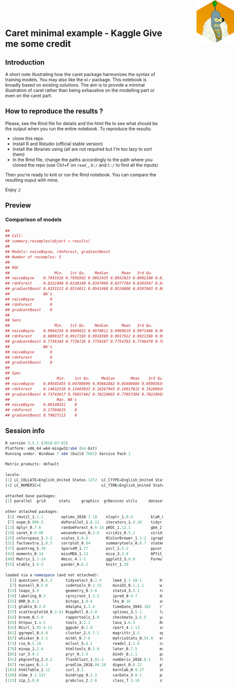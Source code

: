 <img src="sample_pic/bender_hex_mini.png" style="position:absolute;top:0px;right:0px;" width="120px" align="right" />

# Caret minimal example - Kaggle Give me some credit

## Introduction 

A short note illustrating how the caret package harmonizes the syntax of training models. You may also like the `mlr` package. This notebook is broadly based on existing solutions. The aim is to provide a minimal illustration of caret rather than being exhaustive on the modelling part or even on the caret part.

## How to reproduce the results ? 

Please, see the Rmd file for details and the html file to see what should be the output when you run the entire notebook. To reproduce the results:

 - clone this repo
 - Install R and Rstudio (official stable version)
 - Install the libraries using (all are not required but I'm too lazy to sort them)
 - In the Rmd file, change the paths accordingly to the path where you cloned the repo (use Ctrl+F on `read_`, `D:/` and `C:/` to find all the inputs)

Then you're ready to knit or run the Rmd notebook. You can compare the resulting ouput with mine.

Enjoy ;)


## Preview

### Comparison of models 

```r
## 
## Call:
## summary.resamples(object = results)
## 
## Models: naiveBayse, rdnForest, gradientBoost 
## Number of resamples: 5 
## 
## ROC 
##                    Min.   1st Qu.    Median      Mean   3rd Qu.      Max.
## naiveBayse    0.7943316 0.7956592 0.8052435 0.8032023 0.8092188 0.8115586
## rdnForest     0.8322498 0.8330160 0.8347096 0.8377784 0.8393567 0.8495599
## gradientBoost 0.8331513 0.8514011 0.8541468 0.8524808 0.8597603 0.8639444
##               NA's
## naiveBayse       0
## rdnForest        0
## gradientBoost    0
## 
## Sens 
##                    Min.   1st Qu.    Median      Mean   3rd Qu.      Max.
## naiveBayse    0.9964258 0.9969022 0.9970811 0.9969619 0.9971406 0.9972598
## rdnForest     0.9899327 0.9917193 0.9918389 0.9917912 0.9921368 0.9933282
## gradientBoost 0.7736344 0.7738726 0.7739187 0.7754783 0.7746470 0.7813189
##               NA's
## naiveBayse       0
## rdnForest        0
## gradientBoost    0
## 
## Spec 
##                     Min.    1st Qu.     Median       Mean    3rd Qu.
## naiveBayse    0.04545455 0.04708699 0.05661882 0.05408404 0.05985634
## rdnForest     0.14832536 0.15403033 0.16267943 0.16017812 0.16280926
## gradientBoost 0.73743017 0.76057462 0.78229665 0.77057384 0.78229665
##                     Max. NA's
## naiveBayse    0.06140351    0
## rdnForest     0.17304625    0
## gradientBoost 0.79027113    0
```




## Session info

```r
R version 3.5.1 (2018-07-02)
Platform: x86_64-w64-mingw32/x64 (64-bit)
Running under: Windows 7 x64 (build 7601) Service Pack 1

Matrix products: default

locale:
[1] LC_COLLATE=English_United States.1252  LC_CTYPE=English_United States.1252    LC_MONETARY=English_United States.1252
[4] LC_NUMERIC=C                           LC_TIME=English_United States.1252    

attached base packages:
[1] parallel  grid      stats     graphics  grDevices utils     datasets  methods   base     

other attached packages:
 [1] rmutil_1.1.1        optimx_2018-7.10    nloptr_1.0.4        klaR_0.6-14         stringr_1.3.1       readr_1.1.1        
 [7] expm_0.999-3        doParallel_1.0.11   iterators_1.0.10    tidyr_0.8.1         reshape2_1.4.3      lubridate_1.7.4    
[13] dplyr_0.7.6         randomForest_4.6-14 pROC_1.12.1         gbm_2.1.4           FactoMineR_1.41     dendextend_1.8.0   
[19] caret_6.0-80        wesanderson_0.3.6   viridis_0.5.1       viridisLite_0.3.0   VIM_4.7.0           data.table_1.11.4  
[25] colorspace_1.3-2    scales_1.0.0        RColorBrewer_1.1-2  igraph_1.2.2        gridExtra_2.3       ggthemes_4.0.1     
[31] factoextra_1.0.5    corrplot_0.84       summarytools_0.8.7  statmod_1.4.30      Rmisc_1.5           plyr_1.8.4         
[37] quantreg_5.36       SparseM_1.77        pscl_1.5.2          ppcor_1.1           MASS_7.3-50         normtest_1.1       
[43] moments_0.14        missMDA_1.13        mice_3.3.0          GPfit_1.0-0         glmnet_2.0-16       foreach_1.4.4      
[49] Matrix_1.2-14       Hmisc_4.1-1         ggplot2_3.0.0       Formula_1.2-3       survival_2.42-3     lattice_0.20-35    
[55] xtable_1.8-3        pander_0.6.2        knitr_1.20         

loaded via a namespace (and not attached):
  [1] questionr_0.6.3      tidyselect_0.2.4     lme4_1.1-18-1        htmlwidgets_1.2      combinat_0.0-8       trimcluster_0.1-2.1 
  [7] munsell_0.5.0        codetools_0.2-15     miniUI_0.1.1.1       withr_2.1.2          highr_0.7            rstudioapi_0.7      
 [13] leaps_3.0            geometry_0.3-6       stats4_3.5.1         robustbase_0.93-2    vcd_1.4-4            dimRed_0.1.0        
 [19] labeling_0.3         rprojroot_1.3-2      ipred_0.9-7          diptest_0.75-7       R6_2.2.2             flexmix_2.3-14      
 [25] DRR_0.0.3            bitops_1.0-6         lhs_0.16             assertthat_0.2.0     promises_1.0.1       nnet_7.3-12         
 [31] gtable_0.2.0         ddalpha_1.3.4        timeDate_3043.102    rlang_0.2.2          MatrixModels_0.4-1   CVST_0.2-2          
 [37] scatterplot3d_0.3-41 RcppRoll_0.3.0       splines_3.5.1        lazyeval_0.2.1       ModelMetrics_1.2.0   acepack_1.4.1       
 [43] broom_0.5.0          rapportools_1.0      checkmate_1.8.5      yaml_2.2.0           abind_1.4-5          backports_1.1.2     
 [49] httpuv_1.4.5         tools_3.5.1          lava_1.6.3           Rcpp_0.12.18         base64enc_0.1-3      purrr_0.2.5         
 [55] RCurl_1.95-4.11      ggpubr_0.1.8         rpart_4.1-13         zoo_1.8-3            sfsmisc_1.1-2        haven_1.1.2         
 [61] ggrepel_0.8.0        cluster_2.0.7-1      magrittr_1.5         openxlsx_4.1.0       lmtest_0.9-36        mvtnorm_1.0-8       
 [67] whisker_0.3-2        mitml_0.3-6          matrixStats_0.54.0   evaluate_0.11        mime_0.5             hms_0.4.2           
 [73] rio_0.5.10           mclust_5.4.1         readxl_1.1.0         compiler_3.5.1       tibble_1.4.2         crayon_1.3.4        
 [79] minqa_1.2.4          htmltools_0.3.6      later_0.7.5          magic_1.5-9          fpc_2.1-11.1         boot_1.3-20         
 [85] car_3.0-2            pryr_0.1.4           bindr_0.1.1          pan_1.6              gower_0.1.2          forcats_0.3.0       
 [91] pkgconfig_2.0.2      flashClust_1.01-2    numDeriv_2016.8-1    foreign_0.8-70       laeken_0.4.6         sp_1.3-1            
 [97] recipes_0.1.3        prodlim_2018.04.18   digest_0.6.17        pls_2.7-0            rmarkdown_1.10       cellranger_1.1.0    
[103] htmlTable_1.12       curl_3.2             kernlab_0.9-27       shiny_1.1.0          modeltools_0.2-22    jomo_2.6-4          
[109] nlme_3.1-137         bindrcpp_0.2.2       carData_3.0-1        pillar_1.3.0         DEoptimR_1.0-8       glue_1.3.0          
[115] zip_1.0.0            prabclus_2.2-6       class_7.3-14         stringi_1.1.7        latticeExtra_0.6-28  e1071_1.7-0         
```
